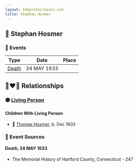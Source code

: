 ```yaml
---
layout: templates/basic.njk
title: Stephan Hosmer
---
```

## 🔵 Stephan Hosmer

### 📆 Events

Type | Date | Place
------ | ------ | ------
[Death](#event-aab28fca-4c29-4ea6-8e3d-9c70132bd448) | 24 MAY 1633 |

## 👩‍❤️‍👨 Relationships

### 🟣 [Living Person](/people/7/77992256)

#### Children With Living Person
* 🔵 [Thomas Hosmer](/people/7/70805658), b. Dec 1603
### 📰 Event Sources

#### <a id="event-aab28fca-4c29-4ea6-8e3d-9c70132bd448"></a> Death, 24 MAY 1633
* The Memorial History of Hartford County, Connecticut  - 247